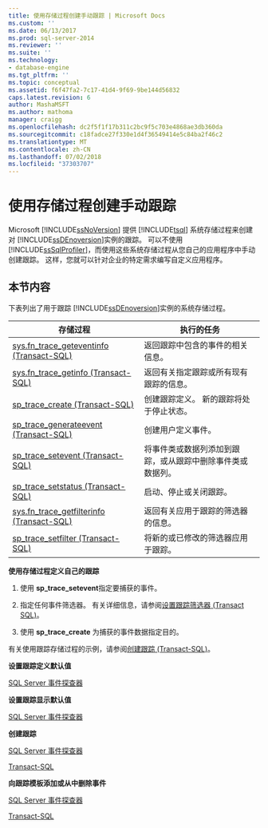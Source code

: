 ```yaml
---
title: 使用存储过程创建手动跟踪 | Microsoft Docs
ms.custom: ''
ms.date: 06/13/2017
ms.prod: sql-server-2014
ms.reviewer: ''
ms.suite: ''
ms.technology:
- database-engine
ms.tgt_pltfrm: ''
ms.topic: conceptual
ms.assetid: f6f47fa2-7c17-41d4-9f69-9be144d56832
caps.latest.revision: 6
author: MashaMSFT
ms.author: mathoma
manager: craigg
ms.openlocfilehash: dc2f5f1f17b311c2bc9f5c703e4868ae3db360da
ms.sourcegitcommit: c18fadce27f330e1d4f36549414e5c84ba2f46c2
ms.translationtype: MT
ms.contentlocale: zh-CN
ms.lasthandoff: 07/02/2018
ms.locfileid: "37303707"
---
```

# <a name="create-manual-traces-using-stored-procedures"></a>使用存储过程创建手动跟踪
  Microsoft [!INCLUDE[ssNoVersion](../../includes/ssnoversion-md.md)] 提供 [!INCLUDE[tsql](../../includes/tsql-md.md)] 系统存储过程来创建对 [!INCLUDE[ssDEnoversion](../../includes/ssdenoversion-md.md)]实例的跟踪。 可以不使用 [!INCLUDE[ssSqlProfiler](../../includes/sssqlprofiler-md.md)]，而使用这些系统存储过程从您自己的应用程序中手动创建跟踪。 这样，您就可以针对企业的特定需求编写自定义应用程序。  
  
## <a name="in-this-section"></a>本节内容  
 下表列出了用于跟踪 [!INCLUDE[ssDEnoversion](../../includes/ssdenoversion-md.md)]实例的系统存储过程。  
  
|存储过程|执行的任务|  
|----------------------|--------------------|  
|[sys.fn_trace_geteventinfo (Transact-SQL)](/sql/relational-databases/system-functions/sys-fn-trace-geteventinfo-transact-sql)|返回跟踪中包含的事件的相关信息。|  
|[sys.fn_trace_getinfo (Transact-SQL)](/sql/relational-databases/system-functions/sys-fn-trace-getinfo-transact-sql)|返回有关指定跟踪或所有现有跟踪的信息。|  
|[sp_trace_create (Transact-SQL)](/sql/relational-databases/system-stored-procedures/sp-trace-create-transact-sql)|创建跟踪定义。 新的跟踪将处于停止状态。|  
|[sp_trace_generateevent (Transact-SQL)](/sql/relational-databases/system-stored-procedures/sp-trace-generateevent-transact-sql)|创建用户定义事件。|  
|[sp_trace_setevent (Transact-SQL)](/sql/relational-databases/system-stored-procedures/sp-trace-setevent-transact-sql)|将事件类或数据列添加到跟踪，或从跟踪中删除事件类或数据列。|  
|[sp_trace_setstatus (Transact-SQL)](/sql/relational-databases/system-stored-procedures/sp-trace-setstatus-transact-sql)|启动、停止或关闭跟踪。|  
|[sys.fn_trace_getfilterinfo (Transact-SQL)](/sql/relational-databases/system-functions/sys-fn-trace-getfilterinfo-transact-sql)|返回有关应用于跟踪的筛选器的信息。|  
|[sp_trace_setfilter (Transact-SQL)](/sql/relational-databases/system-stored-procedures/sp-trace-setfilter-transact-sql)|将新的或已修改的筛选器应用于跟踪。|  
  
 **使用存储过程定义自己的跟踪**  
  
1.  使用 **sp_trace_setevent**指定要捕获的事件。  
  
2.  指定任何事件筛选器。 有关详细信息，请参阅[设置跟踪筛选器 (Transact SQL)](../../ssms/agent/set-sql-server-alias-for-sql-server-agent-service-ssms.md)。  
  
3.  使用 **sp_trace_create** 为捕获的事件数据指定目的。  
  
 有关使用跟踪存储过程的示例，请参阅[创建跟踪 (Transact-SQL)](../sql-trace/create-a-trace-transact-sql.md)。  
  
 **设置跟踪定义默认值**  
  
 [SQL Server 事件探查器](../../tools/sql-server-profiler/sql-server-profiler.md)  
  
 **设置跟踪显示默认值**  
  
 [SQL Server 事件探查器](../../tools/sql-server-profiler/set-trace-display-defaults-sql-server-profiler.md)  
  
 **创建跟踪**  
  
 [SQL Server 事件探查器](../../tools/sql-server-profiler/create-a-trace-sql-server-profiler.md)  
  
 [Transact-SQL](../sql-trace/create-a-trace-transact-sql.md)  
  
 **向跟踪模板添加或从中删除事件**  
  
 [SQL Server 事件探查器](../../tools/sql-server-profiler/specify-events-and-data-columns-for-a-trace-file-sql-server-profiler.md)  
  
 [Transact-SQL](/sql/relational-databases/system-stored-procedures/sp-trace-setevent-transact-sql)  
  
  
